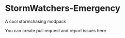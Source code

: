 # StormWatchers-Emergency
A cool stormchasing modpack

You can create pull request and report issues here
